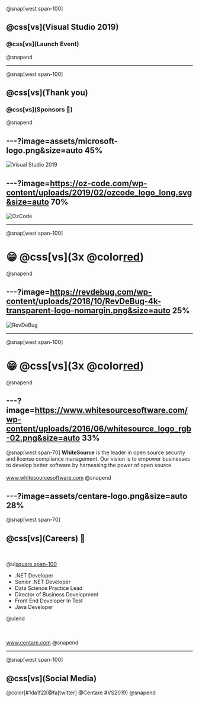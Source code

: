 @snap[west span-100]
## @css[vs](Visual Studio 2019)
### @css[vs](Launch Event)
@snapend

---

@snap[west span-100]
## @css[vs](Thank you)
### @css[vs](Sponsors 🙏)
@snapend

---?image=assets/microsoft-logo.png&size=auto 45%
---

![Visual Studio 2019](https://www.youtube.com/embed/9XE8kOI5JTk)

---?image=https://oz-code.com/wp-content/uploads/2019/02/ozcode_logo_long.svg&size=auto 70%
---

![OzCode](https://player.vimeo.com/video/327045936)

---

@snap[west span-100]
# 😁 @css[vs](3x @color[red](@fa[award]))
@snapend

---?image=https://revdebug.com/wp-content/uploads/2018/10/RevDeBug-4k-transparent-logo-nomargin.png&size=auto 25%
---

![RevDeBug](https://www.youtube.com/embed/67ZDTEC9yqM)

---

@snap[west span-100]
# 😁 @css[vs](3x @color[red](@fa[award]))
@snapend

---?image=https://www.whitesourcesoftware.com/wp-content/uploads/2016/06/whitesource_logo_rgb-02.png&size=auto 33%
---

@snap[west span-70]
__WhiteSource__ is the leader in open source security and license compliance management. Our vision is to empower businesses to develop better software by harnessing the power of open source.
<br/><br/>
<a href='www.whitesourcesoftware.com' target='_blank'>www.whitesourcesoftware.com</a>
@snapend

---?image=assets/centare-logo.png&size=auto 28%
---

@snap[west span-70]

<h2>@css[vs](Careers) 🤘</h2>
<br/>

@ul[square span-100](false)

 - .NET Developer
 - Senior .NET Developer
 - Data Science Practice Lead
 - Director of Business Development
 - Front End Developer In Test
 - Java Developer

@ulend

<br/><br/>
<a href='www.centare.com' target='_blank'>www.centare.com</a>
@snapend

---

@snap[west span-100]
## @css[vs](Social Media)
@color[#1da1f2](@fa[twitter] @Centare #VS2019)
@snapend